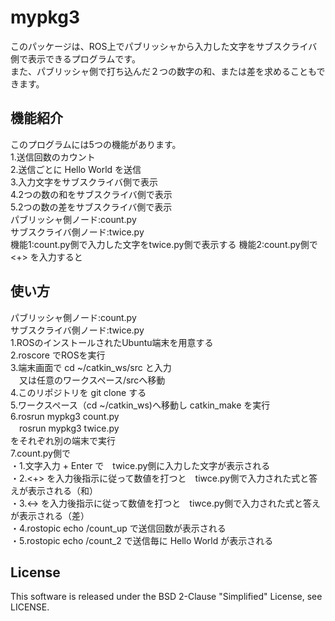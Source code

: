 # mypkg3
このパッケージは、ROS上でパブリッシャから入力した文字をサブスクライバ側で表示できるプログラムです。  
また、パブリッシャ側で打ち込んだ２つの数字の和、または差を求めることもできます。
## 機能紹介    
このプログラムには5つの機能があります。  
1.送信回数のカウント  
2.送信ごとに Hello World を送信  
3.入力文字をサブスクライバ側で表示  
4.2つの数の和をサブスクライバ側で表示  
5.2つの数の差をサブスクライバ側で表示  
パブリッシャ側ノード:count.py  
サブスクライバ側ノード:twice.py  
機能1:count.py側で入力した文字をtwice.py側で表示する
機能2:count.py側で <+> を入力すると
## 使い方  
パブリッシャ側ノード:count.py  
サブスクライバ側ノード:twice.py  
1.ROSのインストールされたUbuntu端末を用意する  
2.roscore でROSを実行  
3.端末画面で cd ~/catkin_ws/src と入力  
　又は任意のワークスペース/srcへ移動  
4.このリポジトリを git clone する  
5.ワークスペース（cd ~/catkin_ws)へ移動し catkin_make を実行  
6.rosrun mypkg3 count.py  
　rosrun mypkg3 twice.py  
  をそれぞれ別の端末で実行  
7.count.py側で  
    ・1.文字入力 + Enter で　twice.py側に入力した文字が表示される  
    ・2.<+> を入力後指示に従って数値を打つと　tiwce.py側で入力された式と答えが表示される（和）  
    ・3.<-> を入力後指示に従って数値を打つと　tiwce.py側で入力された式と答えが表示される（差）  
    ・4.rostopic echo /count_up で送信回数が表示される  
    ・5.rostopic echo /count_2 で送信毎に Hello World が表示される  
## License  
This software is released under the BSD 2-Clause "Simplified" License, see LICENSE.
